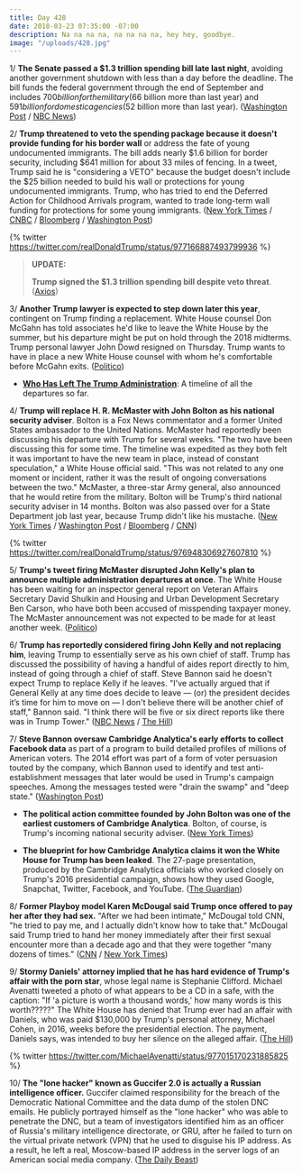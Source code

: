 ```yaml
---
title: Day 428
date: 2018-03-23 07:35:00 -07:00
description: Na na na na, na na na na, hey hey, goodbye.
image: "/uploads/428.jpg"
---
```


1/ **The Senate passed a $1.3 trillion spending bill late last night**, avoiding another government shutdown with less than a day before the deadline. The bill funds the federal government through the end of September and includes $700 billion for the military ($66 billion more than last year) and $591 billion for domestic agencies ($52 billion more than last year). ([Washington Post](https://www.washingtonpost.com/powerpost/house-prepares-for-rapid-vote-today-on-jam-packed-13-trillion-spending-deal/2018/03/22/2074fe7e-2dd6-11e8-8688-e053ba58f1e4_story.html) / [NBC News](https://www.nbcnews.com/politics/congress/government-spending-deal-clears-house-ahead-friday-deadline-n859101))

2/ **Trump threatened to veto the spending package because it doesn't provide funding for his border wall** or address the fate of young undocumented immigrants. The bill adds nearly $1.6 billion for border security, including $641 million for about 33 miles of fencing. In a tweet, Trump said he is "considering a VETO" because the budget doesn't include the $25 billion needed to build his wall or protections for young undocumented immigrants. Trump, who has tried to end the Deferred Action for Childhood Arrivals program, wanted to trade long-term wall funding for protections for some young immigrants. ([New York Times](https://www.nytimes.com/2018/03/23/us/politics/trump-veto-spending-bill.html) / [CNBC](https://www.cnbc.com/2018/03/23/trump-threatens-to-veto-omnibus-spending-bill-over-daca-and-the-border-wall.html) / [Bloomberg](https://www.bloomberg.com/news/articles/2018-03-23/trump-makes-snap-move-to-oust-mcmaster-as-russia-decision-looms) / [Washington Post](https://www.washingtonpost.com/news/post-politics/wp/2018/03/23/trump-threatens-to-veto-omnibus-bill-because-it-does-not-address-daca-recipients/))

{% twitter https://twitter.com/realDonaldTrump/status/977166887493799936 %}

> **UPDATE:**
>
> **Trump signed the $1.3 trillion spending bill despite veto threat**. ([Axios](https://www.axios.com/trump-to-sign-spending-bill-d05b78fe-31c2-4913-ac04-985f90614bdb.html))

3/ **Another Trump lawyer is expected to step down later this year**, contingent on Trump finding a replacement. White House counsel Don McGahn has told associates he'd like to leave the White House by the summer, but his departure might be put on hold through the 2018 midterms. Trump personal lawyer John Dowd resigned on Thursday. Trump wants to have in place a new White House counsel with whom he's comfortable before McGahn exits. ([Politico](https://www.politico.com/story/2018/03/23/don-mcgahn-to-resign-timing-482179))

* **[Who Has Left The Trump Administration](https://talk.whatthefuckjusthappenedtoday.com/t/who-the-fuck-has-left-the-trump-administration/908)**: A timeline of all the departures so far.

4/ **Trump will replace H. R. McMaster with John Bolton as his national security adviser**. Bolton is a Fox News commentator and a former United States ambassador to the United Nations. McMaster had reportedly been discussing his departure with Trump for several weeks. "The two have been discussing this for some time. The timeline was expedited as they both felt it was important to have the new team in place, instead of constant speculation," a White House official said. "This was not related to any one moment or incident, rather it was the result of ongoing conversations between the two." McMaster, a three-star Army general, also announced that he would retire from the military. Bolton will be Trump's third national security adviser in 14 months. Bolton was also passed over for a State Department job last year, because Trump didn't like his mustache. ([New York Times](https://www.nytimes.com/2018/03/22/us/politics/hr-mcmaster-trump-bolton.html) / [Washington Post](https://www.washingtonpost.com/world/national-security/trump-names-former-ambassador-john-bolton-as-his-new-national-security-adviser/2018/03/22/aa1d19e6-2e20-11e8-8ad6-fbc50284fce8_story.html) / [Bloomberg](https://www.bloomberg.com/news/articles/2018-03-22/trump-replaces-mcmaster-with-bolton-as-national-security-adviser) / [CNN](https://www.cnn.com/2018/03/22/politics/trump-replace-national-security-adviser-mcmaster-bolton/index.html))

{% twitter https://twitter.com/realDonaldTrump/status/976948306927607810 %}

5/ **Trump's tweet firing McMaster disrupted John Kelly's plan to announce multiple administration departures at once**. The White House has been waiting for an inspector general report on Veteran Affairs Secretary David Shulkin and Housing and Urban Development Secretary Ben Carson, who have both been accused of misspending taxpayer money. The McMaster announcement was not expected to be made for at least another week. ([Politico](https://www.politico.com/story/2018/03/22/mcmaster-firing-trump-officials-cabinet-482165))

6/ **Trump has reportedly considered firing John Kelly and not replacing him**, leaving Trump to essentially serve as his own chief of staff. Trump has discussed the possibility of having a handful of aides report directly to him, instead of going through a chief of staff. Steve Bannon said he doesn't expect Trump to replace Kelly if he leaves. "I've actually argued that if General Kelly at any time does decide to leave — (or) the president decides it’s time for him to move on — I don't believe there will be another chief of staff," Bannon said. "I think there will be five or six direct reports like there was in Trump Tower." ([NBC News](https://www.nbcnews.com/politics/donald-trump/amid-white-house-turmoil-trump-mused-about-life-without-chief-n859301) / [The Hill](http://thehill.com/blogs/blog-briefing-room/379832-bannon-if-kelly-leaves-white-house-trump-wont-replace-him))

7/ **Steve Bannon oversaw Cambridge Analytica's early efforts to collect Facebook data** as part of a program to build detailed profiles of millions of American voters. The 2014 effort was part of a form of voter persuasion touted by the company, which Bannon used to identify and test anti-establishment messages that later would be used in Trump's campaign speeches. Among the messages tested were "drain the swamp" and "deep state." ([Washington Post](https://www.washingtonpost.com/politics/bannon-oversaw-cambridge-analyticas-collection-of-facebook-data-according-to-former-employee/2018/03/20/8fb369a6-2c55-11e8-b0b0-f706877db618_story.html))

* **The political action committee founded by John Bolton was one of the earliest customers of Cambridge Analytica**. Bolton, of course, is Trump's incoming national security adviser. ([New York Times](https://www.nytimes.com/2018/03/23/us/politics/bolton-cambridge-analyticas-facebook-data.html))

* **The blueprint for how Cambridge Analytica claims it won the White House for Trump has been leaked**. The 27-page presentation, produced by the Cambridge Analytica officials who worked closely on Trump's 2016 presidential campaign, shows how they used Google, Snapchat, Twitter, Facebook, and YouTube. ([The Guardian](https://www.theguardian.com/uk-news/2018/mar/23/leaked-cambridge-analyticas-blueprint-for-trump-victory))

8/ **Former Playboy model Karen McDougal said Trump once offered to pay her after they had sex.** "After we had been intimate," McDougal told CNN, "he tried to pay me, and I actually didn't know how to take that." McDougal said Trump tried to hand her money immediately after their first sexual encounter more than a decade ago and that they were together "many dozens of times." ([CNN](https://www.cnn.com/2018/03/22/politics/karen-mcdougal-donald-trump/index.html) / [New York Times](https://www.nytimes.com/2018/03/22/us/politics/karen-mcdougal-interview.html))

9/ **Stormy Daniels' attorney implied that he has hard evidence of Trump's affair with the porn star**, whose legal name is Stephanie Clifford. Michael Avenatti tweeted a photo of what appears to be a CD in a safe, with the caption: "If 'a picture is worth a thousand words,' how many words is this worth?????" The White House has denied that Trump ever had an affair with Daniels, who was paid $130,000 by Trump's personal attorney, Michael Cohen, in 2016, weeks before the presidential election. The payment, Daniels says, was intended to buy her silence on the alleged affair. ([The Hill](http://thehill.com/blogs/blog-briefing-room/news/379889-stormy-daniels-lawyer-posts-photo-of-mystery-disc-in-a-safe))

{% twitter https://twitter.com/MichaelAvenatti/status/977015170231885825 %}

10/ **The "lone hacker" known as Guccifer 2.0 is actually a Russian intelligence officer.** Guccifer claimed responsibility for the breach of the Democratic National Committee and the data dump of the stolen DNC emails. He publicly portrayed himself as the "lone hacker" who was able to penetrate the DNC, but a team of investigators identified him as an officer of Russia's military intelligence directorate, or GRU, after he failed to turn on the virtual private network (VPN) that he used to disguise his IP address. As a result, he left a real, Moscow-based IP address in the server logs of an American social media company. ([The Daily Beast](https://www.thedailybeast.com/exclusive-lone-dnc-hacker-guccifer-20-slipped-up-and-revealed-he-was-a-russian-intelligence-officer))